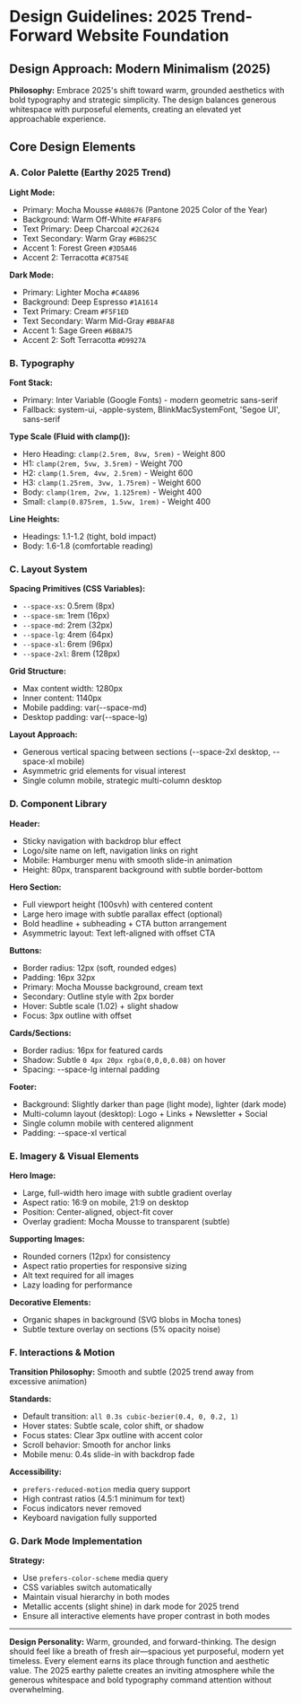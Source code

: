 # Design Guidelines: 2025 Trend-Forward Website Foundation

## Design Approach: Modern Minimalism (2025)
**Philosophy:** Embrace 2025's shift toward warm, grounded aesthetics with bold typography and strategic simplicity. The design balances generous whitespace with purposeful elements, creating an elevated yet approachable experience.

## Core Design Elements

### A. Color Palette (Earthy 2025 Trend)

**Light Mode:**
- Primary: Mocha Mousse `#A08676` (Pantone 2025 Color of the Year)
- Background: Warm Off-White `#FAF8F6`
- Text Primary: Deep Charcoal `#2C2624`
- Text Secondary: Warm Gray `#6B625C`
- Accent 1: Forest Green `#3D5A46`
- Accent 2: Terracotta `#C8754E`

**Dark Mode:**
- Primary: Lighter Mocha `#C4A896`
- Background: Deep Espresso `#1A1614`
- Text Primary: Cream `#F5F1ED`
- Text Secondary: Warm Mid-Gray `#B8AFA8`
- Accent 1: Sage Green `#6B8A75`
- Accent 2: Soft Terracotta `#D9927A`

### B. Typography

**Font Stack:**
- Primary: Inter Variable (Google Fonts) - modern geometric sans-serif
- Fallback: system-ui, -apple-system, BlinkMacSystemFont, 'Segoe UI', sans-serif

**Type Scale (Fluid with clamp()):**
- Hero Heading: `clamp(2.5rem, 8vw, 5rem)` - Weight 800
- H1: `clamp(2rem, 5vw, 3.5rem)` - Weight 700
- H2: `clamp(1.5rem, 4vw, 2.5rem)` - Weight 600
- H3: `clamp(1.25rem, 3vw, 1.75rem)` - Weight 600
- Body: `clamp(1rem, 2vw, 1.125rem)` - Weight 400
- Small: `clamp(0.875rem, 1.5vw, 1rem)` - Weight 400

**Line Heights:**
- Headings: 1.1-1.2 (tight, bold impact)
- Body: 1.6-1.8 (comfortable reading)

### C. Layout System

**Spacing Primitives (CSS Variables):**
- `--space-xs`: 0.5rem (8px)
- `--space-sm`: 1rem (16px)
- `--space-md`: 2rem (32px)
- `--space-lg`: 4rem (64px)
- `--space-xl`: 6rem (96px)
- `--space-2xl`: 8rem (128px)

**Grid Structure:**
- Max content width: 1280px
- Inner content: 1140px
- Mobile padding: var(--space-md)
- Desktop padding: var(--space-lg)

**Layout Approach:**
- Generous vertical spacing between sections (--space-2xl desktop, --space-xl mobile)
- Asymmetric grid elements for visual interest
- Single column mobile, strategic multi-column desktop

### D. Component Library

**Header:**
- Sticky navigation with backdrop blur effect
- Logo/site name on left, navigation links on right
- Mobile: Hamburger menu with smooth slide-in animation
- Height: 80px, transparent background with subtle border-bottom

**Hero Section:**
- Full viewport height (100svh) with centered content
- Large hero image with subtle parallax effect (optional)
- Bold headline + subheading + CTA button arrangement
- Asymmetric layout: Text left-aligned with offset CTA

**Buttons:**
- Border radius: 12px (soft, rounded edges)
- Padding: 16px 32px
- Primary: Mocha Mousse background, cream text
- Secondary: Outline style with 2px border
- Hover: Subtle scale (1.02) + slight shadow
- Focus: 3px outline with offset

**Cards/Sections:**
- Border radius: 16px for featured cards
- Shadow: Subtle `0 4px 20px rgba(0,0,0,0.08)` on hover
- Spacing: --space-lg internal padding

**Footer:**
- Background: Slightly darker than page (light mode), lighter (dark mode)
- Multi-column layout (desktop): Logo + Links + Newsletter + Social
- Single column mobile with centered alignment
- Padding: --space-xl vertical

### E. Imagery & Visual Elements

**Hero Image:**
- Large, full-width hero image with subtle gradient overlay
- Aspect ratio: 16:9 on mobile, 21:9 on desktop
- Position: Center-aligned, object-fit cover
- Overlay gradient: Mocha Mousse to transparent (subtle)

**Supporting Images:**
- Rounded corners (12px) for consistency
- Aspect ratio properties for responsive sizing
- Alt text required for all images
- Lazy loading for performance

**Decorative Elements:**
- Organic shapes in background (SVG blobs in Mocha tones)
- Subtle texture overlay on sections (5% opacity noise)

### F. Interactions & Motion

**Transition Philosophy:** Smooth and subtle (2025 trend away from excessive animation)

**Standards:**
- Default transition: `all 0.3s cubic-bezier(0.4, 0, 0.2, 1)`
- Hover states: Subtle scale, color shift, or shadow
- Focus states: Clear 3px outline with accent color
- Scroll behavior: Smooth for anchor links
- Mobile menu: 0.4s slide-in with backdrop fade

**Accessibility:**
- `prefers-reduced-motion` media query support
- High contrast ratios (4.5:1 minimum for text)
- Focus indicators never removed
- Keyboard navigation fully supported

### G. Dark Mode Implementation

**Strategy:**
- Use `prefers-color-scheme` media query
- CSS variables switch automatically
- Maintain visual hierarchy in both modes
- Metallic accents (slight shine) in dark mode for 2025 trend
- Ensure all interactive elements have proper contrast in both modes

---

**Design Personality:** Warm, grounded, and forward-thinking. The design should feel like a breath of fresh air—spacious yet purposeful, modern yet timeless. Every element earns its place through function and aesthetic value. The 2025 earthy palette creates an inviting atmosphere while the generous whitespace and bold typography command attention without overwhelming.